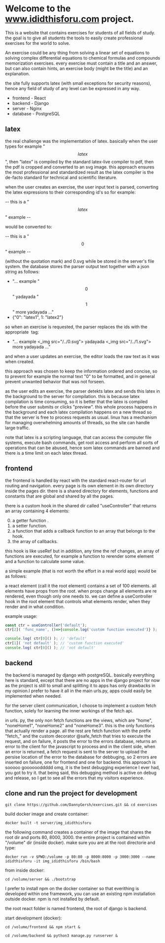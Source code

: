 # Welcome to the www.ididthisforu.com project.

This is a website that contains exercises for students of all fields of study. the goal is to give all students the tools to easily create professional exercises for the world to solve.

An exercise could be any thing from solving a linear set of equations to solving complex differential equations to chemical formulas and compounds memorization exercises. every exercise must contain a title and an answer, but can also contain hints, an exercise body (might be the title) and an explanation. 

the site fully supports latex (with small exceptions for security reasons), hence any field of study of any level can be expressed in any way. 

* frontend - React
* backend - Django
* server - Nginx
* database - PostgreSQL

## latex 

the real challenge was the implementation of latex. basically when the user types for example "$$latex$$", then "latex" is compiled by the standard latex-live compiler to pdf, then the pdf is cropped and converted to an svg image. this approach ensures the most professional and standardized result as the latex compiler is the de-facto standard for technical and scientific literature.

when the user creates an exercise, the user input text is parsed, converting the latex expressions to their corresponding id's so for example:

-- this is a "$$latex$$" example --

would be converted to:

-- this is a "$$0$$" example -- 

(without the quotation mark) and 0.svg while be stored in the server's file system.
the database stores the parser output text together with a json string as follows:

* "... example "$$0$$" yadayada "$$1$$" more yadayada ..."
* {"0": "latex1", 1: "latex2"}

so when an exercise is requested, the parser replaces the ids with the appropriate <img> tag:

* "... example <_img src="/../0.svg"> yadayada <_img src="/../1.svg"> more yadayada ..."

and when a user updates an exercise, the editor loads the raw text as it was when created.

this approach was chosen to keep the information ordered and concise, so to prevent for example the normal text "0" to be formatted, and in general prevent unwanted behavior that was not forseen.

as the user edits an exercise, the parser detekts latex and sends this latex in the background to the server for compilation. this is because latex compilation is time consuming, so it is better that the latex is compiled before the user submits or clicks "preview". this whole process happens in the background and each latex compilation happens on a new thread so that the server is free to process requests as usual. linux has a mechanism for managing overwhelming amounts of threads, so the site can handle large traffic.

note that latex is a scripting language, that can access the computer file systems, execute bash commands, get root access and perform all sorts of operations that can be abused, hence som latex commands are banned and there is a time limit on each latex thread.

## frontend

the frontend is handled by react with the standard react-router for url routing and navigation. every page is its own element in its own directory inside the pages dir. there is a shared directory for elements, functions and constants that are global and shared by all the pages.

there is a custom hook in the shared dir called "useController" that returns an array containing 4 elements:

0) a getter function .
1) a setter function.
2) a function that adds a callback function to an array that belongs to the hook.
3) the array of callbacks.

this hook is like useRef but in addition, any time the ref changes, an array of functions are executed, for example a function to rerender some element and a function to calculate some value.

a simple example (that is not worth the effort in a real world app) would be as follows:

a react element (call it the root element) contains a set of 100 elements. all elements have props from the root. when props change all elements are re rendered, even though only one needs to. we can define a useController hook in the root element that controls what elements render, when they render and in what condition.

example usage:
```javascript
const ctr = useController('default');
ctr[2]( 'func_name', ()=>{console.log('custom function executed')} );

console.log( ctr[0]() ); // 'default'
ctr[1]( 'not default' ); // 'custom function executed'
console.log( ctr[0]() ); // 'not default'
```
## backend
the backend is managed by django with postgreSQL. basically everything here is standard, except that there are no apps in the django project for now as the project is still to small and splitting it to apps has only drawbacks in my opinion.I prefer to have it all in the main urls.py, apps could easily be implemented when needed.

for the server client communication, I choose to implement a custom fetch function, solely for learning the inner workings of the fetch api. 

in urls. py, the only non fetch functions are the views, which are "home", "noneHome1", "noneHome2" and "noneHome3". this is the only functions that actually render a page. all the rest are fetch function with the prefix "fetch_" and the custom decorator @safe_fetch that tries to execute the request, and on failure, it posts the error to the errors database, returns an error to the client for the javascript to process and in the client side, when an error is returned, a fetch request is sent to the server to upload the persise location of the error to the database for debbuging, so 2 errors are inserted on failure, one for frontend and one for backend. this approach is sooooo gooooooddddd omg, it is the best debugging experience I ever had, you got to try it. that being said, this debugging method is active on debug and release, so I get to see all the errors that my visitors experience.

## clone and run the project for development

```console
git clone https://github.com/DannyGersh/exercises.git && cd exercises
```
build docker image and create container:
```console
docker built -t server/img_ididthisforu
```
the following command creates a container of the image that shares the root dir and ports 80, 8000, 3000. the entire project is contained within "/volume" dir (inside docker).
make sure you are at the root directorie and type:
```console
docker run -v $PWD:/volume -p 80:80 -p 8000:8000 -p 3000:3000 --name ididthisforu -it img_ididthisforu /bin/bash
```
from inside docker:
```console
cd /volume/server && ./bootstrap
```

I prefer to install npm on the docker container so that everithing is developed within one framework, you can use an existing npm installation outside docker. npm is not installed by default. 

the root react folder is named frontend, the root of django is backend.

start development (docker):
```console
cd /volume/frontend && npm start &
```
```console
cd /volume/backend && python3 manage.py runserver &
```

